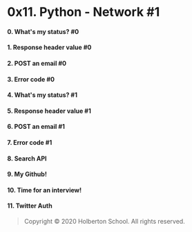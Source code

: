 # 0x11. Python - Network #1
#### 0. What's my status? #0
#### 1. Response header value #0
#### 2. POST an email #0
#### 3. Error code #0
#### 4. What's my status? #1
#### 5. Response header value #1
#### 6. POST an email #1
#### 7. Error code #1
#### 8. Search API
#### 9. My Github!
#### 10. Time for an interview!
#### 11. Twitter Auth
> Copyright © 2020 Holberton School. All rights reserved.
